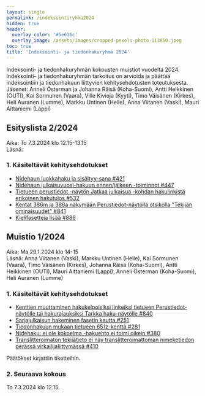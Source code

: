 ```yaml
---
layout: single
permalink: /indeksointiryhma2024
hidden: true
header:
  overlay_color: '#5e616c'
  overlay_image: /assets/images/cropped-pexels-photo-113850.jpeg
toc: true
title: 'Indeksointi- ja tiedonhakuryhmä 2024'
---
```


Indeksointi- ja tiedonhakuryhmän kokousten muistiot vuodelta 2024. Indeksointi- ja tiedonhakuryhmän tarkoitus on arvioida ja päättää indeksointiin ja tiedonhakuun liittyvien kehitysehdotusten toteutuksesta. Jäsenet: Anneli Österman ja Johanna Räisä (Koha-Suomi), Antti Heikkinen (OUTI), Kai Sormunen (Vaara), Ville Kivioja (Kyyti), Timo Väisänen (Kirkes), Heli Auranen (Lumme), Markku Untinen (Helle), Anna Viitanen (Vaski), Mauri Aittaniemi (Lappi)

## Esityslista 2/2024

Aika: To 7.3.2024 klo 12.15-13.15<br />
Läsnä:

### 1. Käsiteltävät kehitysehdotukset

* [Nidehaun luokkahaku ja sisältyy-sana #421](https://github.com/KohaSuomi/Koha/issues/421)
* [Nidehaun julkaisuvuosi-hakuun ennen/jälkeen -toiminnot #447](https://github.com/KohaSuomi/Koha/issues/447)
* [Tietueen perustiedot -näytön Jatkaa julkaisua -kohdan hakulinkistä erikoinen hakutulos #532](https://github.com/KohaSuomi/Koha/issues/532)
* [Kentät 386m ja 386a näkymään Perustiedot-näytöllä otsikolla "Tekijän ominaisuudet" #841](https://github.com/KohaSuomi/Koha/issues/841)
* [Kielifasetteja lisää #886](https://github.com/KohaSuomi/Koha/issues/886)

## Muistio 1/2024

Aika: Ma 29.1.2024 klo 14-15<br />
Läsnä: Anna Viitanen (Vaski), Markku Untinen (Helle), Kai Sormunen (Vaara), Timo Väisänen (Kirkes), Johanna Räisä (Koha-Suomi), Antti Heikkinen (OUTI), Mauri Aittaniemi (Lappi), Anneli Österman (Koha-Suomi), Heli Auranen (Lumme)

### 1. Käsiteltävät kehitysehdotukset

* [Kenttien muuttaminen hakukelpoisiksi linkeiksi tietueen Perustiedot-näytölle tai hakurajauksiksi Tarkka haku-näytölle #840](https://github.com/KohaSuomi/Koha/issues/840)
* [Sarjajulkaisun hakeminen fasetin kautta #251](https://github.com/KohaSuomi/Koha/issues/251)
* [Tiedonhakuun mukaan tietueen 651z-kenttä #281](https://github.com/KohaSuomi/Koha/issues/281)
* [Nidehaku: ei ole kokoelma -hakuehto ei toimi oikein #380](https://github.com/KohaSuomi/Koha/issues/380)
* [Translitteroimaton tekijätieto ei näy translitteroimattoman nimeketiedon perässä virkailijaliittymässä #410](https://github.com/KohaSuomi/Koha/issues/410)

Päätökset kirjattiin tiketteihin.

### 2. Seuraava kokous

To 7.3.2024 klo 12.15.
